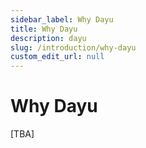 ```yaml
---
sidebar_label: Why Dayu
title: Why Dayu
description: dayu
slug: /introduction/why-dayu
custom_edit_url: null
---
```


# Why Dayu

[TBA]
